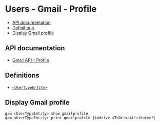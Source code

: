 # Users - Gmail - Profile
- [API documentation](#api-documentation)
- [Definitions](#definitions)
- [Display Gmail profile](#display-gmail-profile)

## API documentation
* [Gmail API - Profile](https://developers.google.com/gmail/api/v1/reference/users/getProfile)

## Definitions
* [`<UserTypeEntity>`](Collections-of-Users)

## Display Gmail profile
```
gam <UserTypeEntity> show gmailprofile
gam <UserTypeEntity> print gmailprofile [todrive <ToDriveAttribute>*]
```
